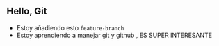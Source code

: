 ## Hello, Git
- Estoy añadiendo esto `feature-branch`
- Estoy aprendiendo a manejar git y github , ES SUPER INTERESANTE